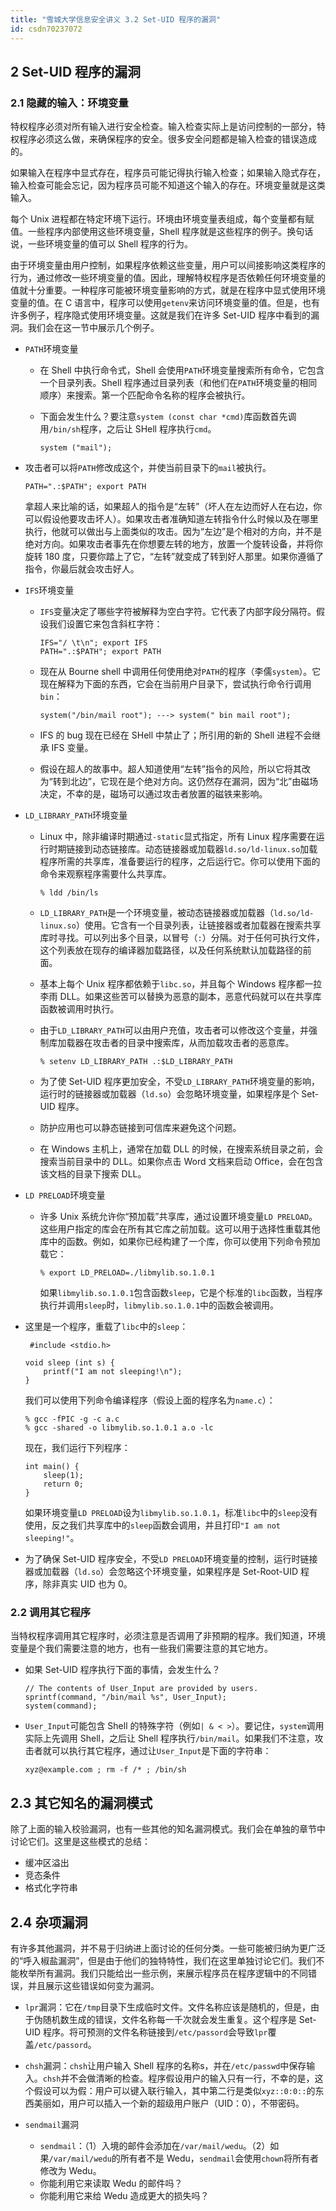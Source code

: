 ```yaml
---
title: "雪城大学信息安全讲义 3.2 Set-UID 程序的漏洞"
id: csdn70237072
---
```


## 2 Set-UID 程序的漏洞

### 2.1 隐藏的输入：环境变量

特权程序必须对所有输入进行安全检查。输入检查实际上是访问控制的一部分，特权程序必须这么做，来确保程序的安全。很多安全问题都是输入检查的错误造成的。

如果输入在程序中显式存在，程序员可能记得执行输入检查；如果输入隐式存在，输入检查可能会忘记，因为程序员可能不知道这个输入的存在。环境变量就是这类输入。

每个 Unix 进程都在特定环境下运行。环境由环境变量表组成，每个变量都有赋值。一些程序内部使用这些环境变量，Shell 程序就是这些程序的例子。换句话说，一些环境变量的值可以 Shell 程序的行为。

由于环境变量由用户控制，如果程序依赖这些变量，用户可以间接影响这类程序的行为，通过修改一些环境变量的值。因此，理解特权程序是否依赖任何环境变量的值就十分重要。一种程序可能被环境变量影响的方式，就是在程序中显式使用环境变量的值。在 C 语言中，程序可以使用`getenv`来访问环境变量的值。但是，也有许多例子，程序隐式使用环境变量。这就是我们在许多 Set-UID 程序中看到的漏洞。我们会在这一节中展示几个例子。

*   `PATH`环境变量

    *   在 Shell 中执行命令式，Shell 会使用`PATH`环境变量搜索所有命令，它包含一个目录列表。Shell 程序通过目录列表（和他们在`PATH`环境变量的相同顺序）来搜索。第一个匹配命令名称的程序会被执行。
    *   下面会发生什么？要注意`system (const char *cmd)`库函数首先调用`/bin/sh`程序，之后让 SHell 程序执行`cmd`。

        ```
        system ("mail");
        ```

*   攻击者可以将`PATH`修改成这个，并使当前目录下的`mail`被执行。

    ```
    PATH=".:$PATH"; export PATH
    ```

    拿超人来比喻的话，如果超人的指令是“左转”（坏人在左边而好人在右边，你可以假设他要攻击坏人）。如果攻击者准确知道左转指令什么时候以及在哪里执行，他就可以做出与上面类似的攻击。因为“左边”是个相对的方向，并不是绝对方向。如果攻击者事先在你想要左转的地方，放置一个旋转设备，并将你旋转 180 度，只要你踏上了它，“左转”就变成了转到好人那里。如果你遵循了指令，你最后就会攻击好人。

*   `IFS`环境变量

    *   `IFS`变量决定了哪些字符被解释为空白字符。它代表了内部字段分隔符。假设我们设置它来包含斜杠字符：

        ```
        IFS="/ \t\n"; export IFS 
        PATH=".:$PATH"; export PATH
        ```

    *   现在从 Bourne shell 中调用任何使用绝对`PATH`的程序（李儒`system`）。它现在解释为下面的东西，它会在当前用户目录下，尝试执行命令行调用`bin`：

        ```
        system("/bin/mail root"); ---> system(" bin mail root");
        ```

    *   IFS 的 bug 现在已经在 SHell 中禁止了；所引用的新的 Shell 进程不会继承 IFS 变量。

    *   假设在超人的故事中。超人知道使用“左转”指令的风险，所以它将其改为“转到北边”，它现在是个绝对方向。这仍然存在漏洞，因为“北”由磁场决定，不幸的是，磁场可以通过攻击者放置的磁铁来影响。

*   `LD_LIBRARY_PATH`环境变量

    *   Linux 中，除非编译时期通过`-static`显式指定，所有 Linux 程序需要在运行时期链接到动态链接库。动态链接器或加载器`ld.so/ld-linux.so`加载程序所需的共享库，准备要运行的程序，之后运行它。你可以使用下面的命令来观察程序需要什么共享库。

        ```
        % ldd /bin/ls
        ```

    *   `LD_LIBRARY_PATH`是一个环境变量，被动态链接器或加载器（`ld.so/ld-linux.so`）使用。它含有一个目录列表，让链接器或者加载器在搜索共享库时寻找。可以列出多个目录，以冒号（`:`）分隔。对于任何可执行文件，这个列表放在现存的编译器加载路径，以及任何系统默认加载路径的前面。
    *   基本上每个 Unix 程序都依赖于`libc.so`，并且每个 Windows 程序都一拉李雨 DLL。如果这些苦可以替换为恶意的副本，恶意代码就可以在共享库函数被调用时执行。
    *   由于`LD_LIBRARY_PATH`可以由用户充值，攻击者可以修改这个变量，并强制库加载器在攻击者的目录中搜索库，从而加载攻击者的恶意库。

        ```
        % setenv LD_LIBRARY_PATH .:$LD_LIBRARY_PATH
        ```

    *   为了使 Set-UID 程序更加安全，不受`LD_LIBRARY_PATH`环境变量的影响，运行时的链接器或加载器（`ld.so`）会忽略环境变量，如果程序是个 Set-UID 程序。

    *   防护应用也可以静态链接到可信库来避免这个问题。
    *   在 Windows 主机上，通常在加载 DLL 的时候，在搜索系统目录之前，会搜索当前目录中的 DLL。如果你点击 Word 文档来启动 Office，会在包含该文档的目录下搜索 DLL。
*   `LD PRELOAD`环境变量

    *   许多 Unix 系统允许你“预加载”共享库，通过设置环境变量`LD PRELOAD`。这些用户指定的库会在所有其它库之前加载。这可以用于选择性重载其他库中的函数。例如，如果你已经构建了一个库，你可以使用下列命令预加载它：

        ```
        % export LD_PRELOAD=./libmylib.so.1.0.1
        ```

        如果`libmylib.so.1.0.1`包含函数`sleep`，它是个标准的`libc`函数，当程序执行并调用`sleep`时，`libmylib.so.1.0.1`中的函数会被调用。

*   这里是一个程序，重载了`libc`中的`sleep`：

    ```
     #include <stdio.h> 

    void sleep (int s) { 
        printf("I am not sleeping!\n"); 
    }
    ```

    我们可以使用下列命令编译程序（假设上面的程序名为`name.c`）：

    ```
    % gcc -fPIC -g -c a.c 
    % gcc -shared -o libmylib.so.1.0.1 a.o -lc
    ```

    现在，我们运行下列程序：

    ```
    int main() { 
        sleep(1); 
        return 0; 
    }
    ```

    如果环境变量`LD PRELOAD`设为`libmylib.so.1.0.1`，标准`libc`中的`sleep`没有使用，反之我们共享库中的`sleep`函数会调用，并且打印`"I am not sleeping!"`。

*   为了确保 Set-UID 程序安全，不受`LD PRELOAD`环境变量的控制，运行时链接器或加载器（`ld.so`）会忽略这个环境变量，如果程序是 Set-Root-UID 程序，除非真实 UID 也为 0。

### 2.2 调用其它程序

当特权程序调用其它程序时，必须注意是否调用了非预期的程序。我们知道，环境变量是个我们需要注意的地方，也有一些我们需要注意的其它地方。

*   如果 Set-UID 程序执行下面的事情，会发生什么？

    ```
    // The contents of User_Input are provided by users. 
    sprintf(command, "/bin/mail %s", User_Input); 
    system(command);
    ```

*   `User_Input`可能包含 Shell 的特殊字符（例如`| & < >`）。要记住，`system`调用实际上先调用 Shell，之后让 Shell 程序执行`/bin/mail`。如果我们不注意，攻击者就可以执行其它程序，通过让`User_Input`是下面的字符串：

    ```
    xyz@example.com ; rm -f /* ; /bin/sh
    ```

## 2.3 其它知名的漏洞模式

除了上面的输入校验漏洞，也有一些其他的知名漏洞模式。我们会在单独的章节中讨论它们。这里是这些模式的总结：

*   缓冲区溢出
*   竞态条件
*   格式化字符串

## 2.4 杂项漏洞

有许多其他漏洞，并不易于归纳进上面讨论的任何分类。一些可能被归纳为更广泛的“呼入椒盐漏洞”，但是由于他们的独特特性，我们在这里单独讨论它们。我们不能枚举所有漏洞。我们只能给出一些示例，来展示程序员在程序逻辑中的不同错误，并且展示这些错误如何变为漏洞。

*   `lpr`漏洞：它在`/tmp`目录下生成临时文件。文件名称应该是随机的，但是，由于伪随机数生成的错误，文件名称每一千次就会发生重复。这个程序是 Set-UID 程序。将可预测的文件名称链接到`/etc/passord`会导致`lpr`覆盖`/etc/passord`。
*   `chsh`漏洞：`chsh`让用户输入 Shell 程序的名称s，并在`/etc/passwd`中保存输入。`chsh`并不会做清晰的检查。程序假设用户的输入只有一行，不幸的是，这个假设可以为假：用户可以键入联行输入，其中第二行是类似`xyz::0:0::`的东西美丽如，用户可以插入一个新的超级用户账户（UID：0），不带密码。
*   `sendmail`漏洞

    *   `sendmail`：（1）入境的邮件会添加在`/var/mail/wedu`。（2）如果`/var/mail/wedu`的所有者不是 Wedu，`sendmail`会使用`chown`将所有者修改为 Wedu。
    *   你能利用它来读取 Wedu 的邮件吗？
    *   你能利用它来给 Wedu 造成更大的损失吗？